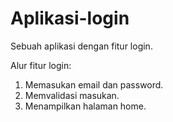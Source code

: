 # Aplikasi-login
Sebuah aplikasi dengan fitur login.

Alur fitur login:
1. Memasukan email dan password.
2. Memvalidasi masukan.
3. Menampilkan halaman home.

